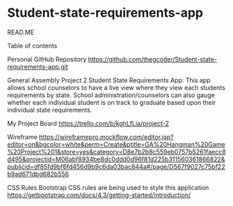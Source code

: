 # Student-state-requirements-app
READ.ME

Table of contents

Personal GitHub Repository
https://github.com/thegcoder/Student-state-requirements-app.git

General Assembly Project 2
 Student State Requirements App: This app allows school counselors to have a
 live view where they view each students requirements by state.  School
 administration/counselors can also gauge whether each individual student is on track to graduate based upon
 their individual state requirements.  

 My Project Board
 https://trello.com/b/kghLfLia/project-2

 Wireframe
 https://wireframepro.mockflow.com/editor.jsp?editor=on&bgcolor=white&perm=Create&ptitle=GA%20Hangman%20Game%20Project%201&store=yes&category=D8e7b2b8c559eb0757b5261faecc8d495&projectid=M06abf8934be8dc0ddd0d96f81d225b311560361866822&publicid=df85fd9bf6fd456d9b9c6da03bac844a#/page/D567f9027c75bf22b9ad671dbd682b556

CSS Rules
Bootstrap CSS rules are being used to style this application
https://getbootstrap.com/docs/4.3/getting-started/introduction/
